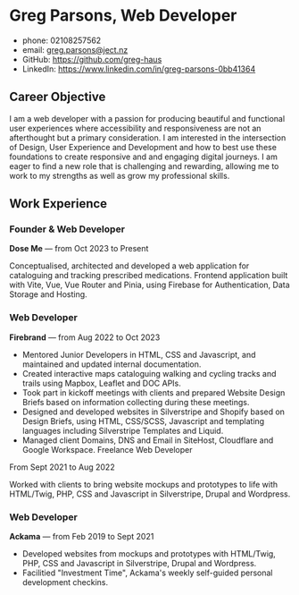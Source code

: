 # Greg Parsons, Web Developer

- phone: 02108257562
- email: greg.parsons@ject.nz
- GitHub: https://github.com/greg-haus
- LinkedIn: https://www.linkedin.com/in/greg-parsons-0bb41364

## Career Objective

I am a web developer with a passion for producing beautiful and functional user
experiences where accessibility and responsiveness are not an afterthought but a
primary consideration. I am interested in the intersection of Design, User
Experience and Development and how to best use these foundations to create
responsive and and engaging digital journeys. I am eager to find a new role that
is challenging and rewarding, allowing me to work to my strengths as well as
grow my professional skills.

## Work Experience

### Founder & Web Developer

**Dose Me** — from Oct 2023 to Present

Conceptualised, architected and developed a web application for cataloguing and
tracking prescribed medications. Frontend application built with Vite, Vue, Vue
Router and Pinia, using Firebase for Authentication, Data Storage and Hosting.

### Web Developer

**Firebrand** — from Aug 2022 to Oct 2023

- Mentored Junior Developers in HTML, CSS and Javascript, and maintained and
  updated internal documentation.
- Created interactive maps cataloguing walking and cycling tracks and trails
  using Mapbox, Leaflet and DOC APIs.
- Took part in kickoff meetings with clients and prepared Website Design Briefs
  based on information collecting during these meetings.
- Designed and developed websites in Silverstripe and Shopify based on Design
  Briefs, using HTML, CSS/SCSS, Javascript and templating languages including
  Silverstripe Templates and Liquid.
- Managed client Domains, DNS and Email in SiteHost, Cloudflare and Google
  Workspace. Freelance Web Developer

From Sept 2021 to Aug 2022

Worked with clients to bring website mockups and prototypes to life with
HTML/Twig, PHP, CSS and Javascript in Silverstripe, Drupal and Wordpress.

### Web Developer

**Ackama** — from Feb 2019 to Sept 2021

- Developed websites from mockups and prototypes with HTML/Twig, PHP, CSS and
  Javascript in Silverstripe, Drupal and Wordpress.
- Facilitied "Investment Time", Ackama's weekly self-guided personal development
  checkins.
